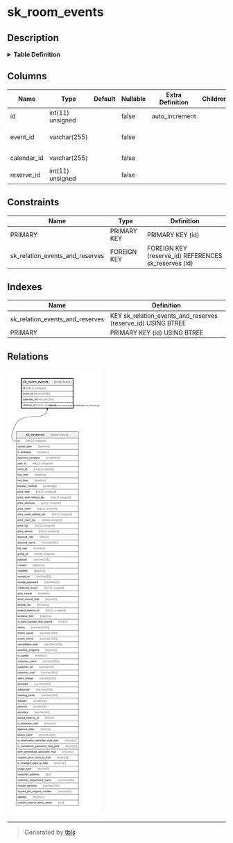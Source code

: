 # sk_room_events

## Description

<details>
<summary><strong>Table Definition</strong></summary>

```sql
CREATE TABLE `sk_room_events` (
  `id` int(11) unsigned NOT NULL AUTO_INCREMENT,
  `event_id` varchar(255) COLLATE utf8mb4_unicode_ci NOT NULL COMMENT 'Id of event in google calendar',
  `calendar_id` varchar(255) COLLATE utf8mb4_unicode_ci NOT NULL COMMENT 'Id of calendar',
  `reserve_id` int(11) unsigned NOT NULL COMMENT 'Id of reservation',
  PRIMARY KEY (`id`),
  KEY `sk_relation_events_and_reserves` (`reserve_id`),
  CONSTRAINT `sk_relation_events_and_reserves` FOREIGN KEY (`reserve_id`) REFERENCES `sk_reserves` (`id`) ON DELETE CASCADE ON UPDATE CASCADE
) ENGINE=InnoDB AUTO_INCREMENT=[Redacted by tbls] DEFAULT CHARSET=utf8mb4 COLLATE=utf8mb4_unicode_ci
```

</details>

## Columns

| Name | Type | Default | Nullable | Extra Definition | Children | Parents | Comment |
| ---- | ---- | ------- | -------- | ---------------- | -------- | ------- | ------- |
| id | int(11) unsigned |  | false | auto_increment |  |  |  |
| event_id | varchar(255) |  | false |  |  |  | Id of event in google calendar |
| calendar_id | varchar(255) |  | false |  |  |  | Id of calendar |
| reserve_id | int(11) unsigned |  | false |  |  | [sk_reserves](sk_reserves.md) | Id of reservation |

## Constraints

| Name | Type | Definition |
| ---- | ---- | ---------- |
| PRIMARY | PRIMARY KEY | PRIMARY KEY (id) |
| sk_relation_events_and_reserves | FOREIGN KEY | FOREIGN KEY (reserve_id) REFERENCES sk_reserves (id) |

## Indexes

| Name | Definition |
| ---- | ---------- |
| sk_relation_events_and_reserves | KEY sk_relation_events_and_reserves (reserve_id) USING BTREE |
| PRIMARY | PRIMARY KEY (id) USING BTREE |

## Relations

![er](sk_room_events.svg)

---

> Generated by [tbls](https://github.com/k1LoW/tbls)
